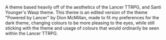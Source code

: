 A theme based heavily off of the aesthetics of the Lancer TTRPG, and Santi Younger's Wasp theme.
This theme is an edited version of the theme "Powered by Lancer" by Dion McMillan, made to fit my preferences for the dark theme, changing colours to be more pleasing to the eyes, while still sticking with the theme and usage of colours that would ordinarily be seen within the Lancer TTRPG.
